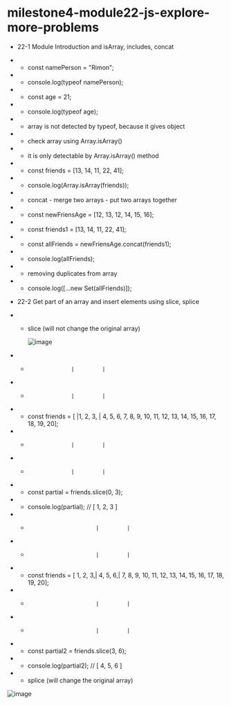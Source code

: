 # milestone4-module22-js-explore-more-problems

- 22-1 Module Introduction and isArray, includes, concat
- - const namePerson = "Rimon";
- - console.log(typeof namePerson);
- - const age = 21;
- - console.log(typeof age);
- - array is not detected by typeof, because it gives object
- - check array using Array.isArray()
- - it is only detectable by Array.isArray() method
- - const friends = [13, 14, 11, 22, 41];
- - console.log(Array.isArray(friends));
- - concat - merge two arrays - put two arrays together
- - const newFriensAge = [12, 13, 12, 14, 15, 16];
- - const friends1 = [13, 14, 11, 22, 41];
- - const allFriends = newFriensAge.concat(friends1);
- - console.log(allFriends);
- - removing duplicates from array
- - console.log([...new Set(allFriends)]);

- 22-2 Get part of an array and insert elements using slice, splice

- - slice (will not change the original array)

    ![image](https://user-images.githubusercontent.com/51745662/183359200-cd68dbb3-aabe-4dab-ab28-80010502f099.png)

- -                   |         |
- -                   |         |
- - const friends = [ |1, 2, 3, | 4, 5, 6, 7, 8, 9, 10, 11, 12, 13, 14, 15, 16, 17, 18, 19, 20];
- -                   |         |
- -                   |         |
- - const partial = friends.slice(0, 3);
- - console.log(partial); // [ 1, 2, 3 ]
- -                           |         |
- -                           |         |
- - const friends = [ 1, 2, 3,| 4, 5, 6,| 7, 8, 9, 10, 11, 12, 13, 14, 15, 16, 17, 18, 19, 20];
- -                           |         |
- -                           |         |
- - const partial2 = friends.slice(3, 6);
- - console.log(partial2); // [ 4, 5, 6 ]

- - splice (will change the original array)

![image](https://user-images.githubusercontent.com/51745662/183361379-47d3d644-9f20-4227-8cc1-c74585ce4f57.png)

